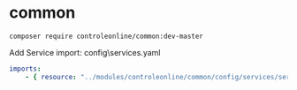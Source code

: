 # common


`composer require controleonline/common:dev-master`


Add Service import:
config\services.yaml

```yaml
imports:
    - { resource: "../modules/controleonline/common/config/services/services.yaml" }    
```